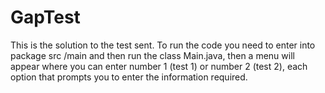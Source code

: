 # GapTest
This is the solution to the test sent. To run the code you need to enter into package src /main and then run the class Main.java, then a menu will appear where you can enter number 1 (test 1) or number 2 (test 2), each option that prompts you to enter the information required.

